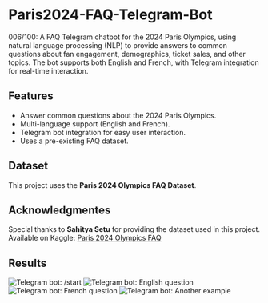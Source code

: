 # Paris2024-FAQ-Telegram-Bot
006/100: A FAQ Telegram chatbot for the 2024 Paris Olympics, using natural language processing (NLP) to provide answers to common questions about fan engagement, demographics, ticket sales, and other topics. The bot supports both English and French, with Telegram integration for real-time interaction.

## Features
- Answer common questions about the 2024 Paris Olympics.
- Multi-language support (English and French).
- Telegram bot integration for easy user interaction.
- Uses a pre-existing FAQ dataset.

## Dataset
This project uses the **Paris 2024 Olympics FAQ Dataset**.

## Acknowledgmentes
Special thanks to **Sahitya Setu** for providing the dataset used in this project. Available on Kaggle:
[Paris 2024 Olympics FAQ](https://www.kaggle.com/datasets/sahityasetu/paris-2024-olympics-faq)

## Results
![Telegram bot: /start](https://github.com/AngelGiampierre/Paris2024-FAQ-Telegram-Bot/blob/main/Results/SS1.jpeg)
![Telegram bot: English question](https://github.com/AngelGiampierre/Paris2024-FAQ-Telegram-Bot/blob/main/Results/SS2.jpeg)
![Telegram bot: French question](https://github.com/AngelGiampierre/Paris2024-FAQ-Telegram-Bot/blob/main/Results/SS3.jpeg)
![Telegram bot: Another example](https://github.com/AngelGiampierre/Paris2024-FAQ-Telegram-Bot/blob/main/Results/SS4.jpeg)

